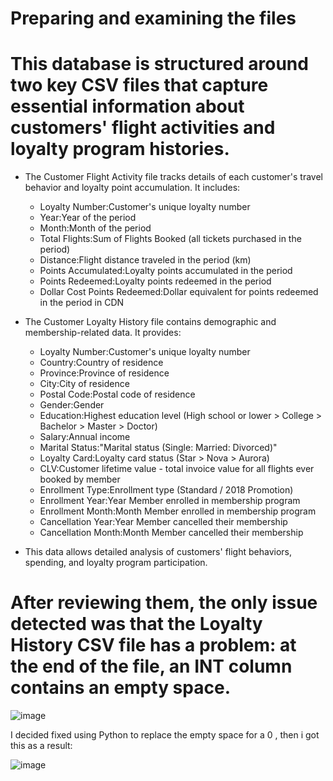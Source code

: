 # Preparing and examining the files 

# This database is structured around two key CSV files that capture essential information about customers' flight activities and loyalty program histories.

* The Customer Flight Activity file tracks details of each customer's travel behavior and loyalty point accumulation. It includes:
     * Loyalty Number:Customer's unique loyalty number
     * Year:Year of the period
     * Month:Month of the period
     * Total Flights:Sum of Flights Booked (all tickets purchased in the period)
     * Distance:Flight distance traveled in the period (km)
     * Points Accumulated:Loyalty points accumulated in the period
     * Points Redeemed:Loyalty points redeemed in the period
     * Dollar Cost Points Redeemed:Dollar equivalent for points redeemed in the period in CDN
 
       
       
* The Customer Loyalty History file contains demographic and membership-related data. It provides:
     * Loyalty Number:Customer's unique loyalty number
     * Country:Country of residence
     * Province:Province of residence
     * City:City of residence
     * Postal Code:Postal code of residence
     * Gender:Gender
     * Education:Highest education level (High school or lower > College > Bachelor > Master > Doctor)
     * Salary:Annual income
     * Marital Status:"Marital status (Single: Married: Divorced)"
     * Loyalty Card:Loyalty card status (Star > Nova > Aurora)
     * CLV:Customer lifetime value - total invoice value for all flights ever booked by member
     * Enrollment Type:Enrollment type (Standard / 2018 Promotion)
     * Enrollment Year:Year Member enrolled in membership program
     * Enrollment Month:Month Member enrolled in membership program
     * Cancellation Year:Year Member cancelled their membership
     * Cancellation Month:Month Member cancelled their membership


* This data allows detailed analysis of customers' flight behaviors, spending, and loyalty program participation.




# After reviewing them, the only issue detected was that the Loyalty History CSV file has a problem: at the end of the file, an INT column contains an empty space.


![image](https://github.com/user-attachments/assets/b59b3484-cd25-4161-941f-d4cefe3593f0)


I decided fixed using Python to replace the empty space for a 0 , then i got this as a result:


![image](https://github.com/user-attachments/assets/457f991a-0f71-41a3-9eb7-3bd938b1be21)
